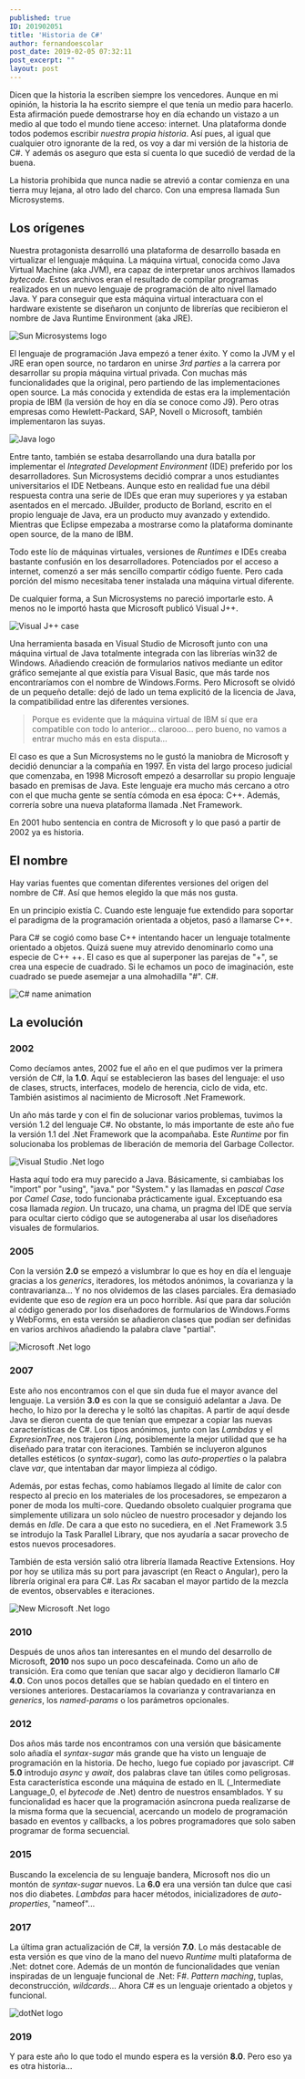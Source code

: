 ```yaml
---
published: true
ID: 201902051
title: 'Historia de C#'
author: fernandoescolar
post_date: 2019-02-05 07:32:11
post_excerpt: ""
layout: post
---
```


Dicen que la historia la escriben siempre los vencedores. Aunque en mi opinión, la historia la ha escrito siempre el que tenía un medio para hacerlo. Esta afirmación puede demostrarse hoy en día echando un vistazo a un medio al que todo el mundo tiene acceso: internet. Una plataforma donde todos podemos escribir _nuestra propia historia_. Así pues, al igual que cualquier otro ignorante de la red, os voy a dar mi versión de la historia de C#. Y además os aseguro que esta sí cuenta lo que sucedió de verdad de la buena.<!--break-->

La historia prohibida que nunca nadie se atrevió a contar comienza en una tierra muy lejana, al otro lado del charco. Con una empresa llamada Sun Microsystems.

## Los orígenes

Nuestra protagonista desarrolló una plataforma de desarrollo basada en virtualizar el lenguaje máquina. La máquina virtual, conocida como Java Virtual Machine (aka JVM), era capaz de interpretar unos archivos llamados _bytecode_. Estos archivos eran el resultado de compilar programas realizados en un nuevo lenguaje de programación de alto nivel llamado Java. Y para conseguir que esta máquina virtual interactuara con el hardware existente se diseñaron un conjunto de librerías que recibieron el nombre de Java Runtime Environment (aka JRE).

![Sun Microsystems logo]({{site.baseurl}}/public/uploads/2019/02/sun-microsystems.png)

El lenguaje de programación Java empezó a tener éxito. Y como la JVM y el JRE eran open source, no tardaron en unirse _3rd parties_ a la carrera por desarrollar su propia máquina virtual privada. Con muchas más funcionalidades que la original, pero partiendo de las implementaciones open source. La más conocida y extendida de estas era la implementación propia de IBM (la versión de hoy en día se conoce como J9). Pero otras empresas como Hewlett-Packard, SAP, Novell o Microsoft, también implementaron las suyas.

![Java logo]({{site.baseurl}}/public/uploads/2019/02/old-java-logos.png)

Entre tanto, también se estaba desarrollando una dura batalla por implementar el _Integrated Development Environment_ (IDE) preferido por los desarrolladores. Sun Microsystems decidió comprar a unos estudiantes universitarios el IDE Netbeans. Aunque esto en realidad fue una débil respuesta contra una serie de IDEs que eran muy superiores y ya estaban asentados en el mercado. JBuilder, producto de Borland, escrito en el propio lenguaje de Java, era un producto muy avanzado y extendido. Mientras que Eclipse empezaba a mostrarse como la plataforma dominante open source, de la mano de IBM.

Todo este lío de máquinas virtuales, versiones de _Runtimes_ e IDEs creaba bastante confusión en los desarrolladores. Potenciados por el acceso a internet, comenzó a ser más sencillo compartir código fuente. Pero cada porción del mismo necesitaba tener instalada una máquina virtual diferente. 

De cualquier forma, a Sun Microsystems no pareció importarle esto. A menos no le importó hasta que Microsoft publicó Visual J++.

![Visual J++ case]({{site.baseurl}}/public/uploads/2019/02/visual-j.gif)

Una herramienta basada en Visual Studio de Microsoft junto con una máquina virtual de Java totalmente integrada con las librerías win32 de Windows. Añadiendo creación de formularios nativos mediante un editor gráfico semejante al que existía para Visual Basic, que más tarde nos encontraríamos con el nombre de Windows.Forms. Pero Microsoft se olvidó de un pequeño detalle: dejó de lado un tema explicitó de la licencia de Java, la compatibilidad entre las diferentes versiones.

> Porque es evidente que la máquina virtual de IBM sí que era compatible con todo lo anterior… clarooo… pero bueno, no vamos a entrar mucho más en esta disputa...

El caso es que a Sun Microsystems no le gustó la maniobra de Microsoft y decidió denunciar a la compañía en 1997. En vista del largo proceso judicial que comenzaba, en 1998 Microsoft empezó a desarrollar su propio lenguaje basado en premisas de Java. Este lenguaje era mucho más cercano a otro con el que mucha gente se sentía cómoda en esa época: C++. Además, correría sobre una nueva plataforma llamada .Net Framework.

En 2001 hubo sentencia en contra de Microsoft y lo que pasó a partir de 2002 ya es historia.

## El nombre

Hay varias fuentes que comentan diferentes versiones del origen del nombre de C#. Así que hemos elegido la que más nos gusta.

En un principio existía C. Cuando este lenguaje fue extendido para soportar el paradigma de la programación orientada a objetos, pasó a llamarse C++. 

Para C# se cogió como base C++ intentando hacer un lenguaje totalmente orientado a objetos. Quizá suene muy atrevido denominarlo como una especie de C++ ++. El caso es que al superponer las parejas de "+", se crea una especie de cuadrado. Si le echamos un poco de imaginación, este cuadrado se puede asemejar a una almohadilla "#". C#.

![C# name animation]({{site.baseurl}}/public/uploads/2019/02/c-sharp-name.gif)

## La evolución

### 2002

Como decíamos antes, 2002 fue el año en el que pudimos ver la primera versión de C#, la **1.0**. Aquí se establecieron las bases del lenguaje: el uso de clases, structs, interfaces, modelo de herencia, ciclo de vida, etc. También asistimos al nacimiento de Microsoft .Net Framework.

Un año más tarde y con el fin de solucionar varios problemas, tuvimos la versión 1.2 del lenguaje C#. No obstante, lo más importante de este año fue la versión 1.1 del .Net Framework que la acompañaba. Este _Runtime_ por fin solucionaba los problemas de liberación de memoria del Garbage Collector.

![Visual Studio .Net logo]({{site.baseurl}}/public/uploads/2019/02/visual-studio-net.png)

Hasta aquí todo era muy parecido a Java. Básicamente, si cambiabas los "import" por "using", "java." por "System." y las llamadas en _pascal Case_ por _Camel Case_, todo funcionaba prácticamente igual. Exceptuando esa cosa llamada _region_. Un trucazo, una chama, un pragma del IDE que servía para ocultar cierto código que se autogeneraba al usar los diseñadores visuales de formularios.

### 2005

Con la versión **2.0** se empezó a vislumbrar lo que es hoy en día el lenguaje gracias a los _generics_, iteradores, los métodos anónimos, la covarianza y la contravarianza... Y no nos olvidemos de las clases parciales. Era demasiado evidente que eso de  _region_ era un poco horrible. Así que para dar solución al código generado por los diseñadores de formularios de Windows.Forms y WebForms, en esta versión se añadieron clases que podían ser definidas en varios archivos añadiendo la palabra clave "partial".

![Microsoft .Net logo]({{site.baseurl}}/public/uploads/2019/02/microsoft-net.png)

### 2007

Este año nos encontramos con el que sin duda fue el mayor avance del lenguaje. La versión **3.0** es con la que se consiguió adelantar a Java. De hecho, lo hizo por la derecha y le soltó las chapitas. A partir de aquí desde Java se dieron cuenta de que tenían que empezar a copiar las nuevas características de C#. Los tipos anónimos, junto con las _Lambdas_ y el _ExpresionTree_, nos trajeron _Linq_, posiblemente la mejor utilidad que se ha diseñado para tratar con iteraciones. También se incluyeron algunos detalles estéticos (o _syntax-sugar_), como las _auto-properties_ o la palabra clave _var_, que intentaban dar mayor limpieza al código.

Además, por estas fechas, como habíamos llegado al límite de calor con respecto al precio en los materiales de los procesadores, se empezaron a poner de moda los multi-core. Quedando obsoleto cualquier programa que simplemente utilizara un solo núcleo de nuestro procesador y dejando los demás en _Idle_. De cara a que esto no sucediera, en el .Net Framework 3.5 se introdujo la Task Parallel Library, que nos ayudaría a sacar provecho de estos nuevos procesadores.

También de esta versión salió otra librería llamada Reactive Extensions. Hoy por hoy se utiliza más su port para javascript (en React o Angular), pero la librería original era para C#. Las _Rx_ sacaban el mayor partido de la mezcla de eventos, observables e iteraciones.

![New Microsoft .Net logo]({{site.baseurl}}/public/uploads/2019/02/microsoft-net-new.png)

### 2010

Después de unos años tan interesantes en el mundo del desarrollo de Microsoft, **2010** nos supo un poco descafeinada. Como un año de transición. Era como que tenían que sacar algo y decidieron llamarlo C# **4.0**. Con unos pocos detalles que se habían quedado en el tintero en versiones anteriores. Destacaríamos la covarianza y contravarianza en _generics_, los _named-params_ o los parámetros opcionales.

### 2012

Dos años más tarde nos encontramos con una versión que básicamente solo añadía el _syntax-sugar_ más grande que ha visto un lenguaje de programación en la historia. De hecho, luego fue copiado por javascript. C# **5.0** introdujo _async_ y _await_, dos palabras clave tan útiles como peligrosas. Esta característica esconde una máquina de estado en IL (_Intermediate Language_0, el _bytecode_ de .Net) dentro de nuestros ensamblados. Y su funcionalidad es hacer que la programación asíncrona pueda realizarse de la misma forma que la secuencial, acercando un modelo de programación basado en eventos y callbacks, a los pobres programadores que solo saben programar de forma secuencial.

### 2015

Buscando la excelencia de su lenguaje bandera, Microsoft nos dio un montón de _syntax-sugar_ nuevos. La **6.0** era una versión tan dulce que casi nos dio diabetes. _Lambdas_ para hacer métodos, inicializadores de _auto-properties_, "nameof"...

### 2017

La última gran actualización de C#, la versión **7.0**. Lo más destacable de esta versión es que vino de la mano del nuevo _Runtime_ multi plataforma de .Net: dotnet core. Además de un montón de funcionalidades que venían inspiradas de un lenguaje funcional de .Net: F#. _Pattern maching_, tuplas, deconstrucción, _wildcards_... Ahora C# es un lenguaje orientado a objetos y funcional.

![dotNet logo]({{site.baseurl}}/public/uploads/2019/02/dotnet.png)

### 2019

Y para este año lo que todo el mundo espera es la versión **8.0**. Pero eso ya es otra historia...





